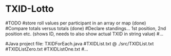 # TXID-Lotto
#TODO
#store roll values per participant in an array or map (done)
#Compare totals versus totals (done)
#Declare standings... 1st position, 2nd position etc. (shows ID, needs to also show actual TXID in string value)
#...

#Java project file: TXIDForEach.java
#TXIDList.txt @ ./src/TXIDList.txt
#TXIDListZero.txt
#TXIDListOne.txt
#...
